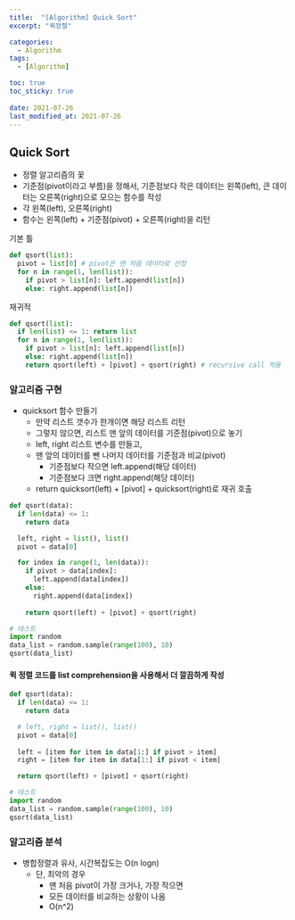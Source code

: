 ```yaml
---
title:  "[Algorithm] Quick Sort"
excerpt: "퀵정렬"

categories:
  - Algorithm
tags:
  - [Algorithm]

toc: true
toc_sticky: true
 
date: 2021-07-26
last_modified_at: 2021-07-26
---
```

## Quick Sort
- 정렬 알고리즘의 꽃
- 기준점(pivot이라고 부름)을 정해서, 기준점보다 작은 데이터는 왼쪽(left), 큰 데이터는 오른쪽(right)으로 모으는 함수를 작성
- 각 왼쪽(left), 오른쪽(right)
- 함수는 왼쪽(left) + 기준점(pivot) + 오른쪽(right)을 리턴

기본 틀
```python
def qsort(list):
  pivot = list[0] # pivot은 맨 처음 데이터로 선정
  for n in range(1, len(list)):
    if pivot > list[n]: left.append(list[n])
    else: right.append(list[n])
```
재귀적
```python
def qsort(list):
  if len(list) <= 1: return list
  for n in range(1, len(list)):
    if pivot > list[n]: left.append(list[n])
    else: right.append(list[n])
    return qsort(left) + [pivot] + qsort(right) # recursive call 적용
```

### 알고리즘 구현
- quicksort 함수 만들기
  - 만약 리스트 갯수가 한개이면 해당 리스트 리턴
  - 그렇지 않으면, 리스트 맨 앞의 데이터를 기준점(pivot)으로 놓기
  - left, right 리스트 변수를 만들고,
  - 맨 앞의 데이터를 뺀 나머지 데이터를 기준점과 비교(pivot)
    - 기준점보다 작으면 left.append(해당 데이터)
    - 기준점보다 크면 right.append(해당 데이터)
  - return quicksort(left) + [pivot] + quicksort(right)로 재귀 호출

```python
def qsort(data):
  if len(data) <= 1:
    return data

  left, right = list(), list()
  pivot = data[0]

  for index in range(1, len(data)):
    if pivot > data[index]:
      left.append(data[index])
    else:
      right.append(data[index])
    
    return qsort(left) + [pivot] + qsort(right)

# 테스트
import random
data_list = random.sample(range(100), 10)
qsort(data_list)
```

#### 퀵 정렬 코드를 list comprehension을 사용해서 더 깔끔하게 작성
```python
def qsort(data):
  if len(data) <= 1:
    return data

  # left, right = list(), list()
  pivot = data[0]
  
  left = [item for item in data[1:] if pivot > item]
  right = [item for item in data[1:] if pivot < item]

  return qsort(left) + [pivot] + qsort(right)

# 테스트
import random
data_list = random.sample(range(100), 10)
qsort(data_list)
```

### 알고리즘 분석
- 병합정렬과 유사, 시간복잡도는 O(n logn)
  - 단, 최악의 경우
    - 맨 처음 pivot이 가장 크거나, 가장 작으면
    - 모든 데이터를 비교하는 상황이 나옴
    - O(n^2)